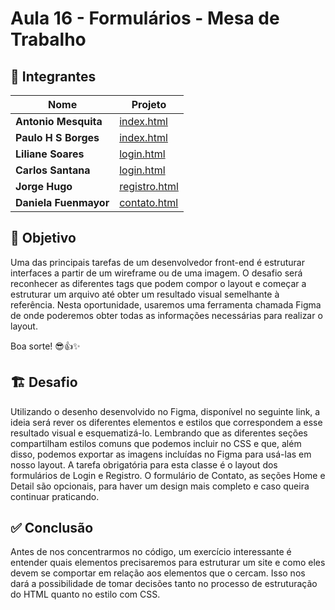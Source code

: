 # Aula 16 - Formulários - Mesa de Trabalho

## 🥷 Integrantes

| Nome | Projeto |
| ------ | ------ |
| **Antonio Mesquita** | [index.html](https://github.com/0xh377w4v3/teste-gitpages/blob/main/index.html) |
| **Paulo H S Borges** | [index.html](https://github.com/0xh377w4v3/teste-gitpages/blob/main/index.html) |
| **Liliane Soares** | [login.html](https://github.com/0xh377w4v3/teste-gitpages/blob/main/login.html) |
| **Carlos Santana** | [login.html](https://github.com/0xh377w4v3/teste-gitpages/blob/main/login.html) |
| **Jorge Hugo** | [registro.html](https://github.com/0xh377w4v3/teste-gitpages/blob/main/registro.html) |
| **Daniela Fuenmayor** | [contato.html](https://github.com/0xh377w4v3/teste-gitpages/blob/main/contato.html) |


## 🏁 Objetivo
Uma das principais tarefas de um desenvolvedor front-end é estruturar interfaces a partir de um wireframe ou de uma imagem. O desafio será reconhecer as diferentes tags que podem compor o layout e começar a estruturar um arquivo até obter um resultado visual semelhante à referência.
Nesta oportunidade, usaremos uma ferramenta chamada Figma de onde poderemos obter todas as informações necessárias para realizar o layout.

Boa sorte! 😎👍✨ 

## 🏗️ Desafio
Utilizando o desenho desenvolvido no Figma, disponível no seguinte link, a ideia será rever os diferentes elementos e estilos que correspondem a esse resultado visual e esquematizá-lo.
Lembrando que as diferentes seções compartilham estilos comuns que podemos incluir no CSS e que, além disso, podemos exportar as imagens incluídas no Figma para usá-las em nosso layout.
A tarefa obrigatória para esta classe é o layout dos formulários de Login e Registro. O formulário de Contato, as seções Home e Detail são opcionais, para haver um design mais completo e caso queira continuar praticando.
  

## ✅ Conclusão
Antes de nos concentrarmos no código, um exercício interessante é entender quais elementos precisaremos para estruturar um site e como eles devem se comportar em relação aos elementos que o cercam. Isso nos dará a possibilidade de tomar decisões tanto no processo de estruturação do HTML quanto no estilo com CSS.
